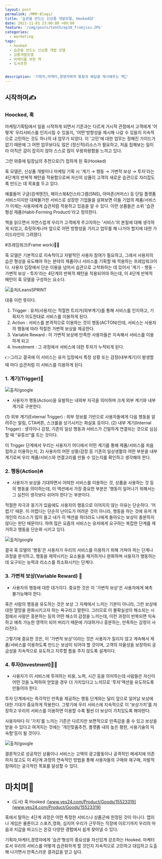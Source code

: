 ```yaml
---
layout: post
permalink: /MMP-Blogs/
title: '‍습관을 만드는 신상품 개발모델, Hooked🐱'
date: 2021-11-03 23:00:00 +09:00
feature: '/img/posts/tenth/ep10_fromjisu.JPG'
categories:
  - marketing
tags:
  - hooked
  - 습관을 만드는 신상품 개발 모델
  - 상품개발모델
  - 마케터를 위한 책
  - 도서추천


description: '기획자,마케터,경영자에게 통찰과 해답을 제시해주는 책🐯'
---
```


## 시작하며✍️
### Hoocked, 훅

마케팅기획팀에서 일을 시작하게 되면서 기존과는 다르게 거시적 관점에서 고객에게 '어떻게' 우리서비스를 인지시킬 수 있을지, '어떤'방향성을 제시해 나갈 수 있을지 지속적으로 고민하는 것도 하나의 내 업무가 되었다. 이 '고민'에 대한 업무는 정해진 가이드가 없기 때문에 그 어떤 업무보다도 많은 (정신적)리소스가 필요하고, 처음 접해보는 일이라 아직은 감이 잡히지 않아 스스로 많이 우왕좌왕함을 느끼고 있다.

그런 와중에 팀장님의 추천으로(?) 접하게 된 훅(Hooked)

훅 모델은, 신상품 개발이나 마케팅 기획 시 '계기 → 행동 → 가변적 보상 → 투자'라는 4단계의 반복적 패턴을 적용함으로써 자신의 상품이 고객의 새로운 습관으로 자리잡도록 만드는 데 목표를 두고 있다.

예를들어 구글(검색엔진), 페이스북&인스타그램(SNS), 아마존(커머스) 등 단일 플랫폼 서비스이지만 대체불가한 서비스로 성장한 기업들을 살펴보면 이들 기업의 제품/서비스가 이제는 사용자에게 습관처럼 작용하고 있음을 알 수 있다. 이런 상품들은 소위 '습관 형성 제품(Habit-Forming Product)'라고 정의한다.

책을 읽으면서 자연스럽게 우리가 고객에게 주고자하는 '서비스'의 본질에 대해 생각하게 되었고, 흐릿하게나마 앞으로 어떤 방향성을 가지고 업무를 해 나가야 할지에 대한 가이드라인이 그려졌다.



#프레임워크(Frame work)✍🏻

훅 모델은 기본적으로 지속적이고 자발적인 사용자 참여가 필요하고, 그래서 사용자의 습관 형성을 유도해야 하는 분야의 제품이나 서비스를 기획할 때 적용하는 프레임워크이다. 사용자 입장에서 단순 이용을 넘어서 습관으로 고착화하는 데 있어서 '계기 - 행동 - 가변적 보상 - 투자'라는 4단계의 반복적 패턴을 적용되어야 하는데, 이 4단계 반복적 패턴이 훅 모델을 구성하는 요소다.

![출처/LeansSPRINT](/img/posts/tenth/ep10_tenth.jpg)

대충 이런 뜻이다.
 1. Trigger : 유저(사용자)는 적절한 트리거(외부계기)를 통해 서비스를 인지하고, 기획자가 의도한대로 서비스를 이용하게 된다.
 2. Action : 서비스를 본격적으로 이용하는 것이 행동(ACTON)인데, 서비스는 사용자의 행동에 따라 적절한 가변젹 보상을 제공한다.
 3. Variable Reward : 이 가변적 보상에 만족한 사용자들은 지속해서 서비스를 이용하게 되고
 4. Investment : 그 과정에서 서비스에 대한 투자가 누적되게 된다.

 👉그리고 결국에 이 서비스는 유저 입장에서 특정 상황 또는 감정(내부계기)이 발생할 때 마다 습관처럼 이 서비스를 이용하게 된다.


### 1. 계기(Trigger)🥕

 ![출처/google](/img/posts/tenth/img1.jpg)
 - 사용자가 행동(Action)을 유발하는 내외부 자극을 의미하며 크게 외부 계기와 내부 계기로 구분한다.

 (1) 외부 계기(External Trigger) : 외부 정보를 기반으로 사용자들에게 다음 행동을 알려주는 알림, CTA버튼, 스크롤을 상기시키는 화살표 등이다.
 (2) 내부 계기(Internal Trigger) : 생각이나 감정, 기존의 일상 행동과 서비스가 긴밀하게 연결되는 것으로 심심할 때 "유튜브"를 트는 것이다.

 이 Trigger 단계에서 우리는 사용자가 어디에서 어떤 계기를 통해 제품/서비스를 처음 접하고 이용하는지, 2) 사용자의 어떤 상황/감정 등 기존의 일상생활의 어떤 부분을 내부 계기로써 우리 제품/서비스와 연결고리를 만들 수 있는지를 확인하고 생각해야 한다.

### 2. 행동(Action)🔥

- 사용자가 보상을 기대하면서 어떠한 서비스를 이용하는 것, 상품을 사용하는 것 등의 행동을 의미하는데, 이 액션에서 가장 중요한 부분은 '행동이 일어나기 위해서는 그 실천이 생각보다 쉬어야 한다'는 부분이다.

적절한 자극과 동기가 있음에도 사용자의 행동으로 이어지지 않는 이유는 단순하다. '어렵기' 때문. 이 어렵다는 단순히 난이도가 어려운 것이 아니라, 행동을 하는 것에 유저 개개인의 리소스가 많이 들고 내가 이 액션을 하더라도 나에게 돌아오는 보상이 충분하지 않다는 판단 때문이다. 하여 많은 요즘의 서비스는 유저에게 요구하는 복잡한 단계를 제거하고 행동을 단순화 시키고 있다.

![출처/google](/img/posts/tenth/img2.JPG)

결국 훅 모델의 '행동'은 사용자가 우리의 서비스를 이용하기 위해 거쳐야 하는 단계나 과정을 분석하고, 행동을 제약시키는 요소들을 제거하거나 완화하며 사용자가 행동하는데 요구되는 능력과 리소스를 최소화시키는 단계다.

### 3. 가변적 보상(Variable Reward) 🍯

- 사용자의 행동에 대한 대가이다. 중요한 것은 이 '가변적 보상'은 사용자에게 예측 불가능해야 한다.

 훅은 사람의 행동을 유도하는 것은 보상 그 자체에서 느끼는 기분이 아니라, 그런 보상에 대한 열망을 완화시키고자 하는 욕구라고 말한다. 그러므로 이 불확실성이 해소되는 시점에서 사람은 흥분하는 등의 어떤 해소의 감정을 느끼는데, 이런 과정이 반복되면 익숙하고 예측 가능한 영역이 되어 버리기 때문에 기대하거나 흥분하는, 만족하는 감정이 사라진다.

 그렇기에 중요한 것은, 이 '가변적 보상'이라는 것은 사용자가 질리지 않고 계속해서 제품/서비스를 이용하도록 만드는 보상이 되어야 할 것이며, 고객의 자율성을 보장하되 궁금성을 지속적으로 유도하고 지루할 틈을 주지 않도록 설계이다.

### 4. 투자(Investment)🤼‍♀️

 - 사용자가 이 서비스에 투여하는 비용, 노력, 시간 등을 의미하는데 사람들은 자신이 어떤 것을 노력하여 얻었을 경우 더 가치있다고 느끼므로 '투자'액션을 유도하도록 만들어야 한다.

 투자 단계에서는 즉각적인 만족을 제공하는 행동 단계와는 달리 앞으로 일어날 보상에 대한 기대가 중요하게 작용한다. 그렇기에 우리 서비스에 지속적으로 이 '보상가치'를 저장하고 우리의 서비스를 이용하면 이용할 수록 훨씬 더 보상이 가치있도록 해야한다.

 사용자마다 이 '가치'를 느끼는 기준은 다르지만 보편적으로 만족감을 줄 수 있고 보상을 받을 수 있다고 여겨지는 것에는 '개인맞춤추천, 플랫폼 내의 높은 평판, 사용기술의 익숙함'등이 될 것이다.


![출처/google](/img/posts/tenth/img3.JPG)

결론적으로 성공적인 상품이나 서비스는 고액의 광고활동이나 공격적인 메세지에 의존하지 않고도 이 4단계 과정의 연속적인 방법을 통해 사용자들의 구매와 재구매, 자발적참여라는 궁극적인 목표를 달성할 수 있다.

# 마치며🐰
- (도서) 훅 Hooked :[www.yes24.com/Product/Goods/15523319](www.yes24.com/Product/Goods/15523319)


훅에서 말하는 4단계 과정은 어떤 특정한 서비스나 상품군에 한정된 것이 아니다. 앱이나 게임은 물론이고 스포츠,영화, 심지어 우리가 근무하는 직장에 이르기까지 우리의 마음과 지갑을 파고드는 온갖 다양한 경험에서 쉽게 찾아낼 수 있다.

기획자,마케터,경영자에게 '습관'형성의 중요성을 자신있게 강조하는 Hooked. 마케터로서 우리의 서비스를 어떻게 습관화하게 할 것인지 지속적으로 고민하고 대입하고 도출해 나가면서 만족스러운 결과값을 얻고 싶다.
